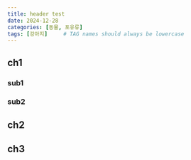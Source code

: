 ```yaml
---
title: header test
date: 2024-12-28
categories: [동물, 포유류]
tags: [강아지]     # TAG names should always be lowercase
---
```


## ch1
### sub1
### sub2
## ch2
## ch3